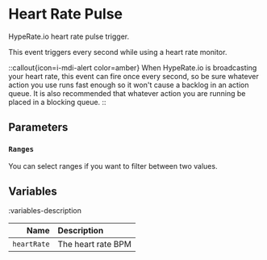 # Heart Rate Pulse
HypeRate.io heart rate pulse trigger.

This event triggers every second while using a heart rate monitor.

::callout{icon=i-mdi-alert color=amber}
When HypeRate.io is broadcasting your heart rate, this event can fire once every second, so be sure whatever action you use runs fast enough so it won't cause a backlog in an action queue.  It is also recommended that whatever action you are running be placed in a blocking queue.
::

## Parameters
### `Ranges`
You can select ranges if you want to filter between two values.

## Variables
:variables-description

Name | Description
----:|:------------
`heartRate` | The heart rate BPM